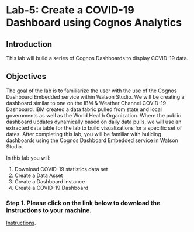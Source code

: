 # Lab-5: Create a COVID-19 Dashboard using Cognos Analytics

## Introduction

This lab will build a series of Cognos Dashboards to display COVID-19 data.

## Objectives

The goal of the lab is to familiarize the user with the use of the Cognos Dashboard Embedded service within Watson Studio.  We will be creating a dashboard similar to one on the IBM & Weather Channel COVID-19 Dashboard. IBM created a data fabric pulled from state and local governments as well as the World Health Organization. Where the public dashboard updates dynamically based on daily data pulls, we will use an extracted data table for the lab to build visualizations for a specific set of dates.
After completing this lab, you will be familiar with building dashboards using the Cognos Dashboard Embedded service in Watson Studio. 

In this lab you will: 

1. Download COVID-19 statistics data set
2. Create a Data Asset
3. Create a Dashboard instance
4. Create a COVID-19 Dashboard

### Step 1. Please click on the link below to download the instructions to your machine.

[Instructions](https://github.com/bleonardb3/AI_POT_07-29-2021/raw/main/Lab-5/CognosAnalyticsv07-29-2021.pdf).
